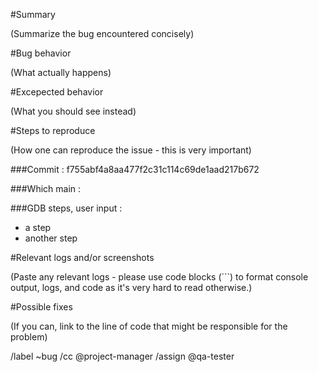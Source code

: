 #Summary

(Summarize the bug encountered concisely)


#Bug behavior

(What actually happens)


#Excepected behavior

(What you should see instead)

#Steps to reproduce

(How one can reproduce the issue - this is very important)

###Commit :
f755abf4a8aa477f2c31c114c69de1aad217b672

###Which main :

###GDB steps, user input :
* a step
* another step


#Relevant logs and/or screenshots

(Paste any relevant logs - please use code blocks (```) to format console output,
logs, and code as it's very hard to read otherwise.)


#Possible fixes

(If you can, link to the line of code that might be responsible for the problem)

/label ~bug
/cc @project-manager
/assign @qa-tester
